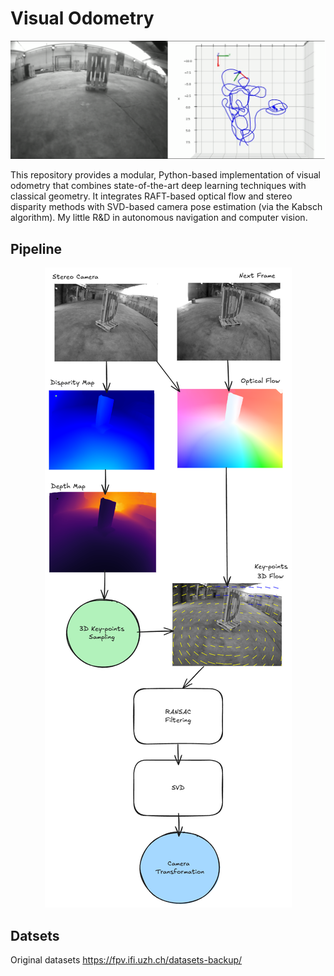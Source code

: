 # Visual Odometry

<p align="center">
  <img src="./readme/camera_tracking.png" alt="Camera Tracking">
</p>

This repository provides a modular, Python-based implementation of visual odometry that combines state-of-the-art deep learning techniques with classical geometry. It integrates RAFT-based optical flow and stereo disparity methods with SVD-based camera pose estimation (via the Kabsch algorithm). My little R&D in autonomous navigation and computer vision.

## Pipeline

<p align="center">
  <img src="./readme/stereo_pipeline.png" alt="Stereo Pipleline">
</p>

## Datsets
Original datasets https://fpv.ifi.uzh.ch/datasets-backup/

